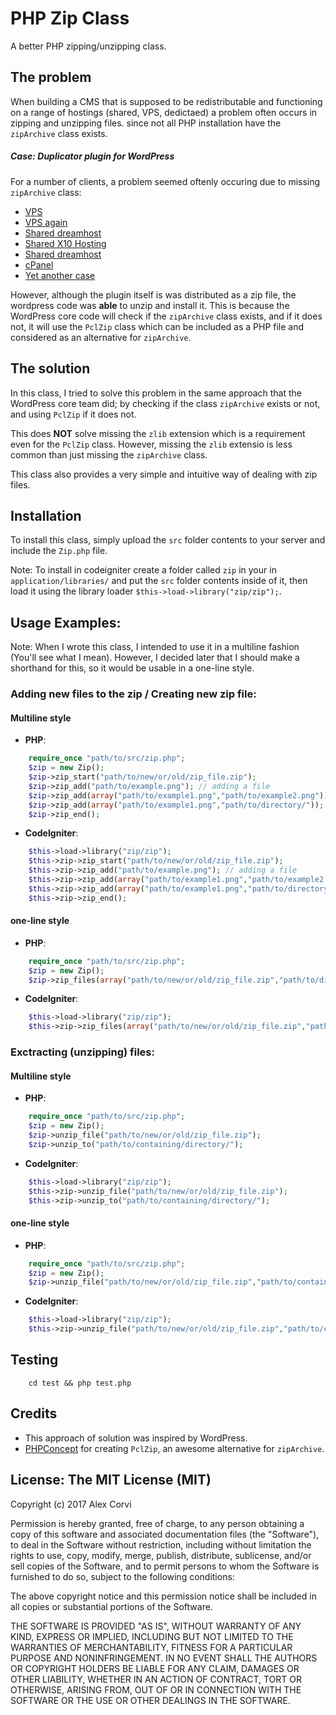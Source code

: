 # PHP Zip Class
A better PHP zipping/unzipping class.

## The problem
When building a CMS that is supposed to be redistributable and functioning on a range of hostings (shared, VPS, dedictaed) a problem often occurs in zipping and unzipping files. since not all PHP installation have the `zipArchive` class exists.

##### Case: Duplicator plugin for WordPress
For a number of clients, a problem seemed oftenly occuring due to missing `zipArchive` class:
    
- [VPS](https://wordpress.org/support/topic/plugin-duplicator-no-zip-archive-enabled-on-vps-what-next)
- [VPS again](https://wordpress.org/support/topic/plugin-duplicator-ziparchive-extension-required-for-compression)
- [Shared dreamhost](https://wordpress.org/support/topic/dreamhost-duplicator-and-ziparchive)
- [Shared X10 Hosting](https://x10hosting.com/community/threads/zip-extension-how-to-turn-on-please-help.193531/)
- [Shared dreamhost](https://discussion.dreamhost.com/thread-136038.html)
- [cPanel](https://forums.cpanel.net/threads/installing-activating-php-ziparchive-module.470511/)
- [Yet another case](http://codecharismatic.com/the-stupid-zip-archive-and-wordpress-duplicator-issue/)

However, although the plugin itself is was distributed as a zip file, the wordpress code was **able** to unzip and install it. This is because the WordPress core code will check if the `zipArchive` class exists, and if it does not, it will use the `PclZip` class which can be included as a PHP file and considered as an alternative for `zipArchive`.

## The solution

In this class, I tried to solve this problem in the same approach that the WordPress core team did; by checking if the class `zipArchive` exists or not, and using `PclZip` if it does not.

This does **NOT** solve missing the `zlib` extension which  is a requirement even for the `PclZip` class. However, missing the `zlib` extensio is less common than just missing the `zipArchive` class.

This class also provides a very simple and intuitive way of dealing with zip files.

## Installation

To install this class, simply upload the `src` folder contents to your server and include the `Zip.php` file.

Note: To install in codeigniter create a folder called `zip` in your in `application/libraries/` and put the `src` folder contents inside of it, then load it using the library loader `$this->load->library("zip/zip");`.

## Usage Examples:

Note: When I wrote this class, I intended to use it in a multiline fashion (You'll see what I mean). However, I decided later that I should make a shorthand for this, so it would be usable in a one-line style.

### Adding new files to the zip / Creating new zip file:
#### Multiline style
- **PHP**: 
```php
    require_once "path/to/src/zip.php";
    $zip = new Zip();
    $zip->zip_start("path/to/new/or/old/zip_file.zip");
    $zip->zip_add("path/to/example.png"); // adding a file
    $zip->zip_add(array("path/to/example1.png","path/to/example2.png")); // adding two files as an array
    $zip->zip_add(array("path/to/example1.png","path/to/directory/")); // adding one file and one directory
    $zip->zip_end();
```
- **CodeIgniter**:
```php
	$this->load->library("zip/zip");
    $this->zip->zip_start("path/to/new/or/old/zip_file.zip");
    $this->zip->zip_add("path/to/example.png"); // adding a file
    $this->zip->zip_add(array("path/to/example1.png","path/to/example2.png")); // adding two files as an array
    $this->zip->zip_add(array("path/to/example1.png","path/to/directory/")); // adding one file and one directory
    $this->zip->zip_end();
```

#### one-line style
- **PHP**: 
```php
    require_once "path/to/src/zip.php";
    $zip = new Zip();
    $zip->zip_files(array("path/to/new/or/old/zip_file.zip","path/to/directory/"),"path/to/zip/file.zip");
```
- **CodeIgniter**:
```php
	$this->load->library("zip/zip");
    $this->zip->zip_files(array("path/to/new/or/old/zip_file.zip","path/to/directory/"),"path/to/zip/file.zip");
```

### Exctracting (unzipping) files:
#### Multiline style
- **PHP**: 
```php
    require_once "path/to/src/zip.php";
    $zip = new Zip();
    $zip->unzip_file("path/to/new/or/old/zip_file.zip");
    $zip->unzip_to("path/to/containing/directory/");
```
- **CodeIgniter**:
```php
	$this->load->library("zip/zip");
    $this->zip->unzip_file("path/to/new/or/old/zip_file.zip");
    $this->zip->unzip_to("path/to/containing/directory/");
```

#### one-line style
- **PHP**: 
```php
    require_once "path/to/src/zip.php";
    $zip = new Zip();
    $zip->unzip_file("path/to/new/or/old/zip_file.zip","path/to/containing/directory/");
```
- **CodeIgniter**:
```php
	$this->load->library("zip/zip");
    $this->zip->unzip_file("path/to/new/or/old/zip_file.zip","path/to/containing/directory/");
```

## Testing
```
    cd test && php test.php
```

## Credits
* This approach of solution was inspired by WordPress.
* [PHPConcept](http://www.phpconcept.net/pclzip) for creating `PclZip`, an awesome alternative for `zipArchive`.

## License: The MIT License (MIT)

Copyright (c) 2017 Alex Corvi

Permission is hereby granted, free of charge, to any person obtaining a copy
of this software and associated documentation files (the "Software"), to deal
in the Software without restriction, including without limitation the rights
to use, copy, modify, merge, publish, distribute, sublicense, and/or sell
copies of the Software, and to permit persons to whom the Software is
furnished to do so, subject to the following conditions:

The above copyright notice and this permission notice shall be included in all
copies or substantial portions of the Software.

THE SOFTWARE IS PROVIDED "AS IS", WITHOUT WARRANTY OF ANY KIND, EXPRESS OR
IMPLIED, INCLUDING BUT NOT LIMITED TO THE WARRANTIES OF MERCHANTABILITY,
FITNESS FOR A PARTICULAR PURPOSE AND NONINFRINGEMENT. IN NO EVENT SHALL THE
AUTHORS OR COPYRIGHT HOLDERS BE LIABLE FOR ANY CLAIM, DAMAGES OR OTHER
LIABILITY, WHETHER IN AN ACTION OF CONTRACT, TORT OR OTHERWISE, ARISING FROM,
OUT OF OR IN CONNECTION WITH THE SOFTWARE OR THE USE OR OTHER DEALINGS IN THE
SOFTWARE.
